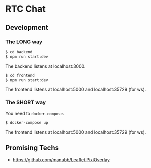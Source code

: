 # RTC Chat

## Development

### The LONG way

```sh
$ cd backend
$ npm run start:dev
```

The backend listens at localhost:3000.

```sh
$ cd frontend
$ npm run start:dev
```

The frontend listens at localhost:5000 and localhost:35729 (for ws).

### The SHORT way

You need to `docker-compose`.

```sh
$ docker-compose up
```

The frontend listens at localhost:5000 and localhost:35729 (for ws).

## Promising Techs

- https://github.com/manubb/Leaflet.PixiOverlay
